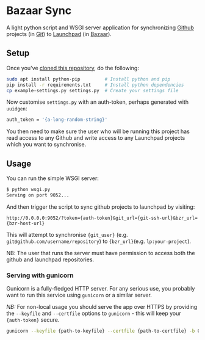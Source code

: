 Bazaar Sync
===

A light python script and WSGI server application for synchronizing [Github](https://github.com) projects (in [Git](http://git-scm.com)) to [Launchpad](https://launchpad.net) (in [Bazaar](http://bazaar.canonical.com/en/)).

Setup
---

Once you've [cloned this repository](http://git-scm.com/book/en/v2/Git-Basics-Getting-a-Git-Repository#Cloning-an-Existing-Repository), do the following:

``` bash
sudo apt install python-pip         # Install python and pip
pip install -r requirements.txt     # Install python dependencies
cp example-settings.py settings.py  # Create your settings file
```

Now customise `settings.py` with an auth-token, perhaps generated with `uuidgen`:

``` bash
auth_token = '{a-long-random-string}'
```

You then need to make sure the user who will be running this project has read access to any Github and write access to any Launchpad projects which you want to synchronise.

Usage
---

You can run the simple WSGI server:

``` bash
$ python wsgi.py
Serving on port 9052...
```

And then trigger the script to sync github projects to launchpad  by visiting:

```
http://0.0.0.0:9052/?token={auth-token}&git_url={git-ssh-url}&bzr_url={bzr-host-url}
```

This will attempt to synchronise `{git_user}` (e.g. `git@github.com/username/repository`) to `{bzr_url}`(e.g. `lp:your-project`).

NB: The user that runs the server must have permission to access both the github and launchpad repositories.

### Serving with gunicorn

Gunicorn is a fully-fledged HTTP server. For any serious use, you probably want to run this service using `gunicorn`
 or a similar server.

*NB:* For non-local usage you should serve the app over HTTPS by providing the `--keyfile` and `--certfile` options to `gunicorn` - this will keep your `{auth-token}` secure.

``` bash
gunicorn --keyfile {path-to-keyfile} --certfile {path-to-certfile} -b 0.0.0.0:{port} wsgi:application
```
